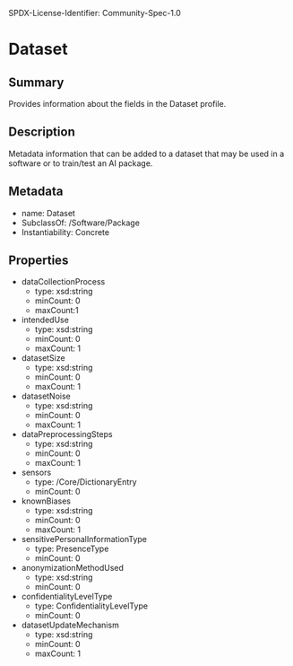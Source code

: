 SPDX-License-Identifier: Community-Spec-1.0

# Dataset

## Summary

Provides information about the fields in the Dataset profile.

## Description

Metadata information that can be added to a dataset that may be used in a software or to train/test an AI package.

## Metadata

- name: Dataset
- SubclassOf: /Software/Package
- Instantiability: Concrete

## Properties

- dataCollectionProcess
  - type: xsd:string
  - minCount: 0
  - maxCount:1
- intendedUse
  - type: xsd:string
  - minCount: 0
  - maxCount: 1
- datasetSize
  - type: xsd:string
  - minCount: 0
  - maxCount: 1
- datasetNoise
  - type: xsd:string
  - minCount: 0
  - maxCount: 1
- dataPreprocessingSteps
  - type: xsd:string
  - minCount: 0
  - maxCount: 1
- sensors
  - type: /Core/DictionaryEntry
  - minCount: 0
- knownBiases
  - type: xsd:string
  - minCount: 0
  - maxCount: 1
- sensitivePersonalInformationType
  - type: PresenceType
  - minCount: 0
- anonymizationMethodUsed
  - type: xsd:string
  - minCount: 0
- confidentialityLevelType
  - type: ConfidentialityLevelType
  - minCount: 0
- datasetUpdateMechanism
  - type: xsd:string
  - minCount: 0
  - maxCount: 1
